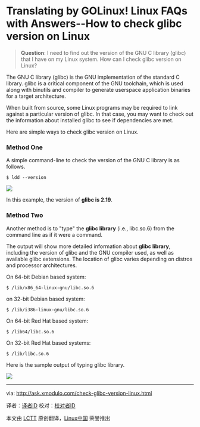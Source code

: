 Translating by GOLinux!
Linux FAQs with Answers--How to check glibc version on Linux
================================================================================
> **Question**: I need to find out the version of the GNU C library (glibc) that I have on my Linux system. How can I check glibc version on Linux? 

The GNU C library (glibc) is the GNU implementation of the standard C library. glibc is a critical component of the GNU toolchain, which is used along with binutils and compiler to generate userspace application binaries for a target architecture.

When built from source, some Linux programs may be required to link against a particular version of glibc. In that case, you may want to check out the information about installed glibc to see if dependencies are met.

Here are simple ways to check glibc version on Linux.

### Method One ###

A simple command-line to check the version of the GNU C library is as follows.

    $ ldd --version 

![](https://farm6.staticflickr.com/5613/15631104658_940163834a_z.jpg)

In this example, the version of **glibc is 2.19**.

### Method Two ###

Another method is to "type" the **glibc library** (i.e., libc.so.6) from the command line as if it were a command.

The output will show more detailed information about **glibc library**, including the version of glibc and the GNU compiler used, as well as available glibc extensions. The location of glibc varies depending on distros and processor architectures.

On 64-bit Debian based system:

    $ /lib/x86_64-linux-gnu/libc.so.6

on 32-bit Debian based system:

    $ /lib/i386-linux-gnu/libc.so.6

On 64-bit Red Hat based system:

    $ /lib64/libc.so.6

On 32-bit Red Hat based systems:

    $ /lib/libc.so.6

Here is the sample output of typing glibc library.

![](https://farm8.staticflickr.com/7516/15631334667_ef50b247a4_z.jpg)

--------------------------------------------------------------------------------

via: http://ask.xmodulo.com/check-glibc-version-linux.html

译者：[译者ID](https://github.com/译者ID)
校对：[校对者ID](https://github.com/校对者ID)

本文由 [LCTT](https://github.com/LCTT/TranslateProject) 原创翻译，[Linux中国](http://linux.cn/) 荣誉推出
